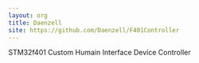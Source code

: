 ```yaml
---
layout: org
title: Daenzell
site: https://github.com/Daenzell/F401Controller
---
```

STM32f401 Custom Humain Interface Device Controller
